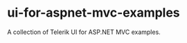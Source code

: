 ui-for-aspnet-mvc-examples
==========================

A collection of Telerik UI for ASP.NET MVC examples.
